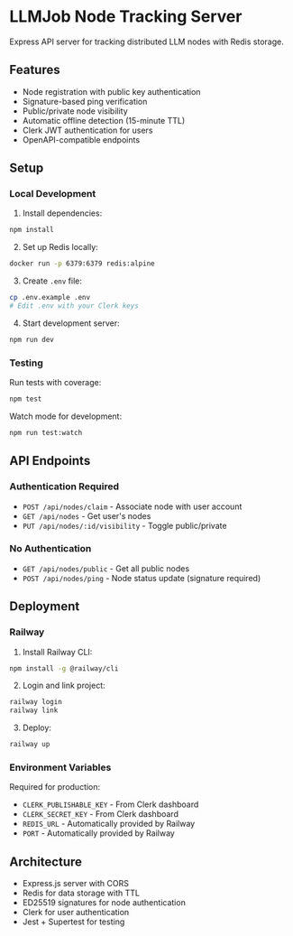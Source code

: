 # LLMJob Node Tracking Server

Express API server for tracking distributed LLM nodes with Redis storage.

## Features

- Node registration with public key authentication
- Signature-based ping verification  
- Public/private node visibility
- Automatic offline detection (15-minute TTL)
- Clerk JWT authentication for users
- OpenAPI-compatible endpoints

## Setup

### Local Development

1. Install dependencies:
```bash
npm install
```

2. Set up Redis locally:
```bash
docker run -p 6379:6379 redis:alpine
```

3. Create `.env` file:
```bash
cp .env.example .env
# Edit .env with your Clerk keys
```

4. Start development server:
```bash
npm run dev
```

### Testing

Run tests with coverage:
```bash
npm test
```

Watch mode for development:
```bash
npm run test:watch
```

## API Endpoints

### Authentication Required

- `POST /api/nodes/claim` - Associate node with user account
- `GET /api/nodes` - Get user's nodes
- `PUT /api/nodes/:id/visibility` - Toggle public/private

### No Authentication

- `GET /api/nodes/public` - Get all public nodes
- `POST /api/nodes/ping` - Node status update (signature required)

## Deployment

### Railway

1. Install Railway CLI:
```bash
npm install -g @railway/cli
```

2. Login and link project:
```bash
railway login
railway link
```

3. Deploy:
```bash
railway up
```

### Environment Variables

Required for production:

- `CLERK_PUBLISHABLE_KEY` - From Clerk dashboard
- `CLERK_SECRET_KEY` - From Clerk dashboard  
- `REDIS_URL` - Automatically provided by Railway
- `PORT` - Automatically provided by Railway

## Architecture

- Express.js server with CORS
- Redis for data storage with TTL
- ED25519 signatures for node authentication
- Clerk for user authentication
- Jest + Supertest for testing